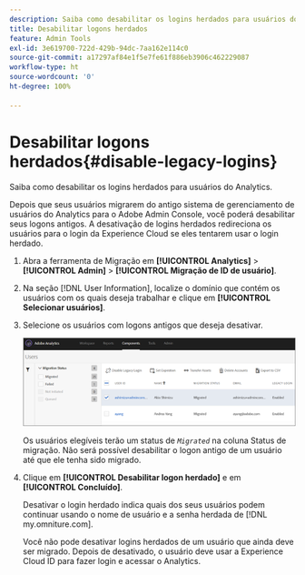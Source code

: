 ```yaml
---
description: Saiba como desabilitar os logins herdados para usuários do Analytics.
title: Desabilitar logons herdados
feature: Admin Tools
exl-id: 3e619700-722d-429b-94dc-7aa162e114c0
source-git-commit: a17297af84e1f5e7fe61f886eb3906c462229087
workflow-type: ht
source-wordcount: '0'
ht-degree: 100%

---
```


# Desabilitar logons herdados{#disable-legacy-logins}

Saiba como desabilitar os logins herdados para usuários do Analytics.

Depois que seus usuários migrarem do antigo sistema de gerenciamento de usuários do Analytics para o Adobe Admin Console, você poderá desabilitar seus logons antigos. A desativação de logins herdados redireciona os usuários para o login da Experience Cloud se eles tentarem usar o login herdado.

1. Abra a ferramenta de Migração em **[!UICONTROL Analytics]** > **[!UICONTROL Admin]** > **[!UICONTROL Migração de ID de usuário]**.
1. Na seção [!DNL User Information], localize o domínio que contém os usuários com os quais deseja trabalhar e clique em **[!UICONTROL Selecionar usuários]**.
1. Selecione os usuários com logons antigos que deseja desativar.

   ![](/help/admin/admin-console/user-management2/user-migration/assets/user-info.png)

   Os usuários elegíveis terão um status de *`Migrated`* na coluna Status de migração. Não será possível desabilitar o logon antigo de um usuário até que ele tenha sido migrado.
1. Clique em **[!UICONTROL Desabilitar logon herdado]** e em **[!UICONTROL Concluído]**.

   Desativar o login herdado indica quais dos seus usuários podem continuar usando o nome de usuário e a senha herdada de [!DNL my.omniture.com].

   Você não pode desativar logins herdados de um usuário que ainda deve ser migrado. Depois de desativado, o usuário deve usar a Experience Cloud ID para fazer login e acessar o Analytics.
